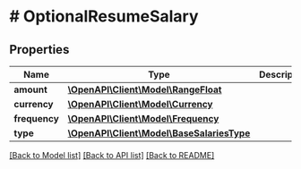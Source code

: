 # # OptionalResumeSalary

## Properties

Name | Type | Description | Notes
------------ | ------------- | ------------- | -------------
**amount** | [**\OpenAPI\Client\Model\RangeFloat**](RangeFloat.md) |  | [optional]
**currency** | [**\OpenAPI\Client\Model\Currency**](Currency.md) |  | [optional]
**frequency** | [**\OpenAPI\Client\Model\Frequency**](Frequency.md) |  | [optional]
**type** | [**\OpenAPI\Client\Model\BaseSalariesType**](BaseSalariesType.md) |  | [optional]

[[Back to Model list]](../../README.md#models) [[Back to API list]](../../README.md#endpoints) [[Back to README]](../../README.md)
